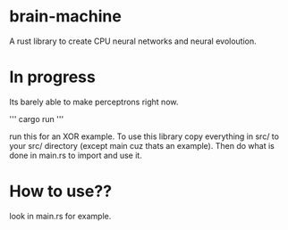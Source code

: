 # brain-machine
A rust library to create CPU neural networks and neural evoloution.

# In progress

Its barely able to make perceptrons right now.

'''
cargo run
'''

run this for an XOR example.
To use this library copy everything in src/ to your src/ directory (except main cuz thats an example). Then do what is done in main.rs to import and use it.

# How to use??

look in main.rs for example.
